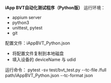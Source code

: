**iApp BVT自动化测试程序（Python版）**
运行环境：
- appium server
- python3
- unittest, pytest
- git

配置文件：iAppBVT_Python.json
- 将配置文件复制到本地磁盘
- 填入设备的 deviceName 与 udid

运行命令：
pytest -sv test/bvt_test.py --tc-file /full path/iAppBVT_Python.json --tc-format json